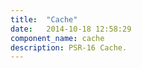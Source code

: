 ```yaml
---
title:  "Cache"
date:   2014-10-18 12:58:29
component_name: cache
description: PSR-16 Cache. 
---
```

